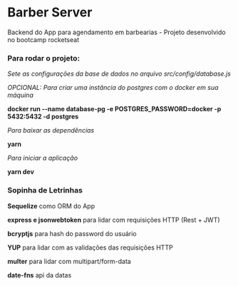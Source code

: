 # Barber Server
Backend do App para agendamento em barbearias - Projeto desenvolvido no bootcamp rocketseat

### Para rodar o projeto:

_Sete as configurações da base de dados no arquivo src/config/database.js_

_OPCIONAL: Para criar uma instância do postgres com o docker em sua máquina_

**docker run --name database-pg -e POSTGRES_PASSWORD=docker -p 5432:5432 -d postgres**

_Para baixar as dependências_

**yarn**

_Para iniciar a aplicação_

**yarn dev**

### Sopinha de Letrinhas

**Sequelize** como ORM do App

**express e jsonwebtoken** para lidar com requisições HTTP (Rest + JWT)

**bcryptjs** para hash do password do usuário

**YUP** para lidar com as validações das requisições HTTP

**multer** para lidar com multipart/form-data

**date-fns** api da datas
